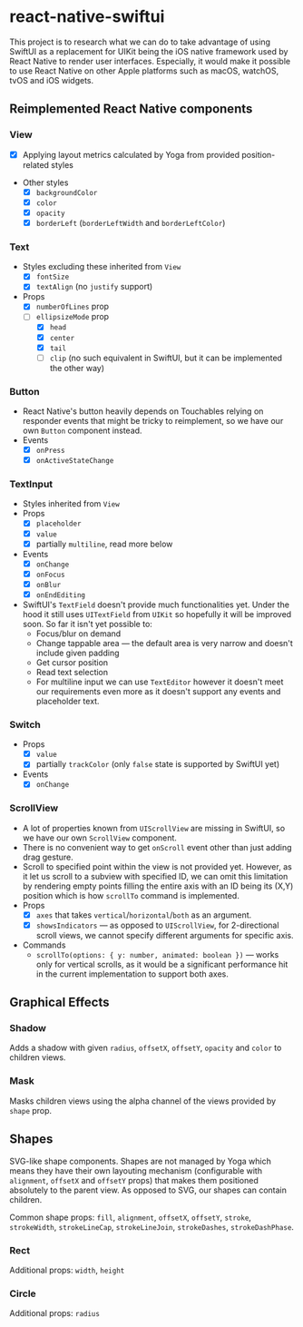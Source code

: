 
# react-native-swiftui

This project is to research what we can do to take advantage of using SwiftUI as a replacement for UIKit being the iOS native framework used by React Native to render user interfaces. Especially, it would make it possible to use React Native on other Apple platforms such as macOS, watchOS, tvOS and iOS widgets.

## Reimplemented React Native components

### View

- [x] Applying layout metrics calculated by Yoga from provided position-related styles
- Other styles
  - [x] `backgroundColor`
  - [x] `color`
  - [x] `opacity`
  - [x] `borderLeft` (`borderLeftWidth` and `borderLeftColor`)

### Text

- Styles excluding these inherited from `View`
  - [x] `fontSize`
  - [x] `textAlign` (no `justify` support)
- Props
  - [x] `numberOfLines` prop
  - [ ] `ellipsizeMode` prop
    - [x] `head`
    - [x] `center`
    - [x] `tail`
    - [ ] `clip` (no such equivalent in SwiftUI, but it can be implemented the other way)

### Button

- React Native's button heavily depends on Touchables relying on responder events that might be tricky to reimplement, so we have our own `Button` component instead.
- Events
  - [x] `onPress`
  - [x] `onActiveStateChange`

### TextInput

- Styles inherited from `View`
- Props
  - [x] `placeholder`
  - [x] `value`
  - [x] partially `multiline`, read more below
- Events
  - [x] `onChange`
  - [x] `onFocus`
  - [x] `onBlur`
  - [x] `onEndEditing`
- SwiftUI's `TextField` doesn't provide much functionalities yet. Under the hood it still uses `UITextField` from `UIKit` so hopefully it will be improved soon. So far it isn't yet possible to:
  - Focus/blur on demand
  - Change tappable area — the default area is very narrow and doesn't include given padding
  - Get cursor position
  - Read text selection
  - For multiline input we can use `TextEditor` however it doesn't meet our requirements even more as it doesn't support any events and placeholder text.

### Switch

- Props
  - [x] `value`
  - [x] partially `trackColor` (only `false` state is supported by SwiftUI yet)
- Events
  - [x] `onChange`

### ScrollView

- A lot of properties known from `UIScrollView` are missing in SwiftUI, so we have our own `ScrollView` component.
- There is no convenient way to get `onScroll` event other than just adding drag gesture.
- Scroll to specified point within the view is not provided yet. However, as it let us scroll to a subview with specified ID, we can omit this limitation by rendering empty points filling the entire axis with an ID being its (X,Y) position which is how `scrollTo` command is implemented.
- Props
  - [x] `axes` that takes `vertical`/`horizontal`/`both` as an argument.
  - [x] `showsIndicators` — as opposed to `UIScrollView`, for 2-directional scroll views, we cannot specify different arguments for specific axis.
- Commands
  - `scrollTo(options: { y: number, animated: boolean })` — works only for vertical scrolls, as it would be a significant performance hit in the current implementation to support both axes.

## Graphical Effects

### Shadow

Adds a shadow with given `radius`, `offsetX`, `offsetY`, `opacity` and `color` to children views.

### Mask

Masks children views using the alpha channel of the views provided by `shape` prop.

## Shapes

SVG-like shape components. Shapes are not managed by Yoga which means they have their own layouting mechanism (configurable with `alignment`, `offsetX` and `offsetY` props) that makes them positioned absolutely to the parent view.
As opposed to SVG, our shapes can contain children.

Common shape props: `fill`, `alignment`, `offsetX`, `offsetY`, `stroke`, `strokeWidth`, `strokeLineCap`, `strokeLineJoin`, `strokeDashes`, `strokeDashPhase`.

### Rect

Additional props: `width`, `height`

### Circle

Additional props: `radius`
